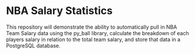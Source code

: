 # NBA Salary Statistics

This repository will demonstrate the ability to automatically pull in NBA Team Salary data using the py_ball library, calculate the breakdown of each players salary in relation to the total team salary, and store that data in a PostgreSQL database.
